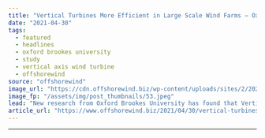 ```yaml
---
title: "Vertical Turbines More Efficient in Large Scale Wind Farms – Oxford Brookes University"
date: "2021-04-30"
tags: 
  - featured
  - headlines
  - oxford brookes university
  - study
  - vertical axis wind turbine
  - offshorewind
source: "offshorewind"
image_url: "https://cdn.offshorewind.biz/wp-content/uploads/sites/2/2021/04/30085030/VAWT-offshore-wind-farm_-Oxford-Brookes-University.jpeg"
image_fp: "/assets/img/post_thumbnails/53.jpeg"
lead: "New research from Oxford Brookes University has found that Vertical Axis Wind Turbines (VAWTs)"
article_url: "https://www.offshorewind.biz/2021/04/30/vertical-turbines-more-efficient-in-large-scale-wind-farms-oxford-brookes-university/"
---
```


---
